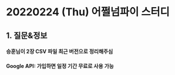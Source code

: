 # 20220224 (Thu) 어쩔넘파이 스터디

## 1. 질문&정보

#### 승훈님이 2장 CSV 파일 최근 버전으로 정리해주심

#### Google API: 가입하면 일정 기간 무료로 사용 가능

